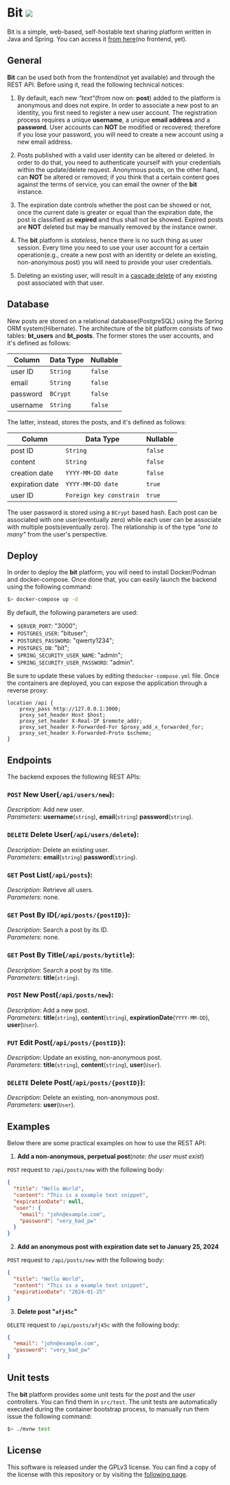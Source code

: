 # Bit ![](https://github.com/ceticamarco/bit/actions/workflows/bit.yml/badge.svg)
Bit is a simple, web-based, self-hostable text sharing platform written in Java and Spring.
You can access it [from here](https://bt.marcocetica.com)(no frontend, yet).

## General
**Bit** can be used both from the frontend(not yet available) and through the REST API.
Before using it, read the following technical notices:

1. By default, each new _"text"_(from now on: **post**) added to the platform is anonymous and does not expire.
In order to associate a new post to an identity, you first need to register a new user account. 
The registration process requires a unique **username**, a unique **email address** and a **password**.
User accounts can **NOT** be modified or recovered; therefore if you lose your password, you will need
to create a new account using a new email address.

2. Posts published with a valid user identity can be altered or deleted. In order to do that, you
need to authenticate yourself with your credentials within the update/delete request. Anonymous
posts, on the other hand, can **NOT** be altered or removed; if you think that a certain content
goes against the terms of service, you can email the owner of the **bit** instance.

3. The expiration date controls whether the post can be showed or not, once the current date
is greater or equal than the expiration date, the post is classified as **expired** and thus
shall not be showed. Expired posts are **NOT** deleted but may be manually removed by the
instance owner.

4. The **bit** platform is _stateless_, hence there is no such thing as user session. Every time
you need to use your user account for a certain operation(e.g., create a new post with an identity
or delete an existing, non-anonymous post) you will need to provide your user credentials.

5. Deleting an existing user, will result in a [cascade delete](https://learn.microsoft.com/en-us/ef/core/saving/cascade-delete#:~:text=Cascading%20deletes%20are%20needed%20when%20a%20dependent/child%20entity%20can%20no%20longer%20be%20associated%20with%20its%20current%20principal/parent.%20This%20can%20happen%20because%20the%20principal/parent%20is%20deleted%2C%20or%20it%20can%20happen%20when%20the%20principal/parent%20still%20exists%20but%20the%20dependent/child%20is%20no%20longer%20associated%20with%20it.)
of any existing post associated with that user.

## Database
New posts are stored on a relational database(PostgreSQL) using the Spring ORM system(Hibernate).
The architecture of the bit platform consists of two tables: **bt_users** and **bt_posts**.
The former stores the user accounts, and it's defined as follows:

| Column   | Data Type | Nullable |
|----------|-----------|----------|
| user ID  | `String`  | `false`  |
| email    | `String`  | `false`  |
| password | `BCrypt`  | `false`  |
| username | `String`  | `false`  |

The latter, instead, stores the posts, and it's defined as follows:

| Column          | Data Type               | Nullable |
|-----------------|-------------------------|----------|
| post ID         | `String`                | `false`  |
| content         | `String`                | `false`  |
| creation date   | `YYYY-MM-DD date`       | `false`  |
| expiration date | `YYYY-MM-DD date`       | `true`   |
| user ID         | `Foreign key constrain` | `true`   |

The user password is stored using a `BCrypt` based hash. Each post can be associated with one 
user(eventually zero) while each user can be associate with multiple posts(eventually zero).
The relationship is of the type _"one to many"_ from the user's perspective.

## Deploy
In order to deploy the **bit** platform, you will need to install Docker/Podman and docker-compose.
Once done that, you can easily launch the backend using the following command:
```sh
$> docker-compose up -d
```
By default, the following parameters are used:
- `SERVER_PORT`: "3000";
- `POSTGRES_USER`: "bituser";
- `POSTGRES_PASSWORD`: "qwerty1234";
- `POSTGRES_DB`: "bit";
- `SPRING_SECURITY_USER_NAME`: "admin";
- `SPRING_SECURITY_USER_PASSWORD`: "admin".

Be sure to update these values by editing the`docker-compose.yml` file. Once the containers
are deployed, you can expose the application through a reverse proxy:
```nginx
location /api {
    proxy_pass http://127.0.0.1:3000;
    proxy_set_header Host $host;
    proxy_set_header X-Real-IP $remote_addr;
    proxy_set_header X-Forwarded-For $proxy_add_x_forwarded_for;
    proxy_set_header X-Forwarded-Proto $scheme;
}
```

## Endpoints
The backend exposes the following REST APIs:

### `POST` New User(`/api/users/new`):
_Description_: Add new user.  
_Parameters_: **username**(`string`), **email**(`string`) **password**(`string`).

### `DELETE` Delete User(`/api/users/delete`):
_Description_: Delete an existing user.  
_Parameters_: **email**(`string`) **password**(`string`).

### `GET` Post List(`/api/posts`):
_Description_: Retrieve all users.  
_Parameters_: none.

### `GET` Post By ID(`/api/posts/{postID}`):
_Description_: Search a post by its ID.  
_Parameters_: none.

### `GET` Post By Title(`/api/posts/bytitle`):
_Description_: Search a post by its title.  
_Parameters_: **title**(`string`).

### `POST` New Post(`/api/posts/new`):
_Description_: Add a new post.  
_Parameters_: **title**(`string`), **content**(`string`), **expirationDate**(`YYYY-MM-DD`),
**user**(`User`).

### `PUT` Edit Post(`/api/posts/{postID}`):
_Description_: Update an existing, non-anonymous post.  
_Parameters_: **title**(`string`), **content**(`string`), **user**(`User`).

### `DELETE` Delete Post(`/api/posts/{postID}`):
_Description_: Delete an existing, non-anonymous post.  
_Parameters_: **user**(`User`).


## Examples
Below there are some practical examples on how to use the REST API:

1. **Add a non-anonymous, perpetual post**(_note: the user must exist_)  

`POST` request to `/api/posts/new` with the following body:
```json
{
  "title": "Hello World",
  "content": "This is a example text snippet",
  "expirationDate": null,
  "user": {
    "email": "john@example.com",
    "password": "very_bad_pw"
  }
}
```

2. **Add an anonymous post with expiration date set to January 25, 2024**

`POST` request to `/api/posts/new` with the following body:
```json
{
  "title": "Hello World",
  "content": "This is a example text snippet",
  "expirationDate": "2024-01-25"
}
```

3. **Delete post "`afj45c`"**

`DELETE` request to `/api/posts/afj45c` with the following body:
```json
{
  "email": "john@example.com",
  "password": "very_bad_pw"
}
```

## Unit tests
The **bit** platform provides some unit tests for the _post_ and the _user_ controllers. You can
find them in `src/test`. The unit tests are automatically executed during the container bootstrap
process, to manually run them issue the following command:
```sh
$> ./mvnw test
```

## License
This software is released under the GPLv3 license. You can find a copy of the license with this
repository or by visiting the [following page](https://choosealicense.com/licenses/gpl-3.0/).